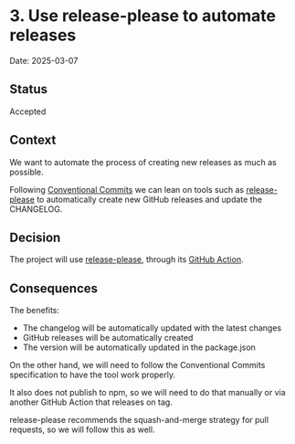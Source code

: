# 3. Use release-please to automate releases

Date: 2025-03-07

## Status

Accepted

## Context

We want to automate the process of creating new releases as much as possible.

Following [Conventional Commits](https://www.conventionalcommits.org/en/v1.0.0/) we can lean on tools such as [release-please](https://github.com/googleapis/release-please) to automatically create new GitHub releases and update the CHANGELOG.

## Decision

The project will use [release-please](https://github.com/googleapis/release-please), through its [GitHub Action](https://github.com/marketplace/actions/release-please-action).

## Consequences

The benefits:

- The changelog will be automatically updated with the latest changes
- GitHub releases will be automatically created
- The version will be automatically updated in the package.json

On the other hand, we will need to follow the Conventional Commits specification to have the tool work properly.

It also does not publish to npm, so we will need to do that manually or via another GitHub Action that releases on tag.

release-please recommends the squash-and-merge strategy for pull requests, so we will follow this as well.
